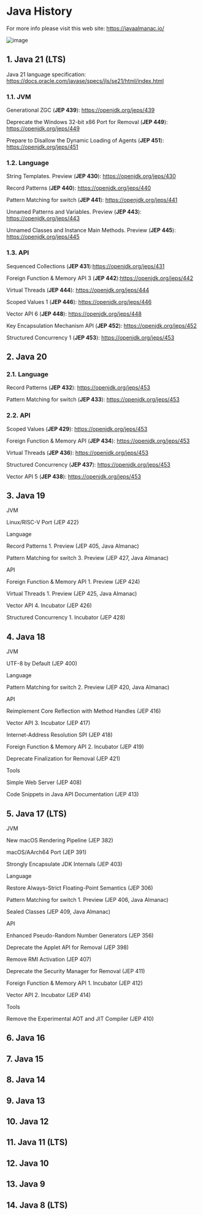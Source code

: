 # Java History

For more info please visit this web site: https://javaalmanac.io/

![image](https://github.com/luiscoco/Java_History/assets/32194879/d0683f36-3776-4ac5-be34-99e0c8eb4b68)

## 1. Java 21 (LTS)

Java 21 language specification: https://docs.oracle.com/javase/specs/jls/se21/html/index.html

### 1.1. JVM

Generational ZGC (**JEP 439**): https://openjdk.org/jeps/439

Deprecate the Windows 32-bit x86 Port for Removal (**JEP 449**): https://openjdk.org/jeps/449

Prepare to Disallow the Dynamic Loading of Agents (**JEP 451**): https://openjdk.org/jeps/451

### 1.2. Language

String Templates. Preview (**JEP 430**): https://openjdk.org/jeps/430

Record Patterns (**JEP 440**): https://openjdk.org/jeps/440

Pattern Matching for switch (**JEP 441**): https://openjdk.org/jeps/441

Unnamed Patterns and Variables. Preview (**JEP 443**): https://openjdk.org/jeps/443

Unnamed Classes and Instance Main Methods. Preview (**JEP 445**): https://openjdk.org/jeps/445

### 1.3. API

Sequenced Collections (**JEP 431**):https://openjdk.org/jeps/431

Foreign Function & Memory API 3 (**JEP 442**):https://openjdk.org/jeps/442

Virtual Threads (**JEP 444**): https://openjdk.org/jeps/444

Scoped Values 1 (**JEP 446**): https://openjdk.org/jeps/446

Vector API 6 (**JEP 448**): https://openjdk.org/jeps/448

Key Encapsulation Mechanism API (**JEP 452**): https://openjdk.org/jeps/452

Structured Concurrency 1 (**JEP 453**): https://openjdk.org/jeps/453

## 2. Java 20 

### 2.1. Language

Record Patterns (**JEP 432**): https://openjdk.org/jeps/453

Pattern Matching for switch (**JEP 433**): https://openjdk.org/jeps/453

### 2.2. API

Scoped Values (**JEP 429**): https://openjdk.org/jeps/453

Foreign Function & Memory API (**JEP 434**): https://openjdk.org/jeps/453

Virtual Threads (**JEP 436**): https://openjdk.org/jeps/453

Structured Concurrency (**JEP 437**): https://openjdk.org/jeps/453

Vector API 5 (**JEP 438**): https://openjdk.org/jeps/453

## 3. Java 19

JVM

Linux/RISC-V Port (JEP 422)

Language

Record Patterns 1. Preview (JEP 405, Java Almanac)

Pattern Matching for switch 3. Preview (JEP 427, Java Almanac)

API

Foreign Function & Memory API 1. Preview (JEP 424)

Virtual Threads 1. Preview (JEP 425, Java Almanac)

Vector API 4. Incubator (JEP 426)

Structured Concurrency 1. Incubator (JEP 428)

## 4. Java 18

JVM

UTF-8 by Default (JEP 400)

Language

Pattern Matching for switch 2. Preview (JEP 420, Java Almanac)

API

Reimplement Core Reflection with Method Handles (JEP 416)

Vector API 3. Incubator (JEP 417)

Internet-Address Resolution SPI (JEP 418)

Foreign Function & Memory API 2. Incubator (JEP 419)

Deprecate Finalization for Removal (JEP 421)

Tools

Simple Web Server (JEP 408)

Code Snippets in Java API Documentation (JEP 413)

## 5. Java 17 (LTS)

JVM

New macOS Rendering Pipeline (JEP 382)

macOS/AArch64 Port (JEP 391)

Strongly Encapsulate JDK Internals (JEP 403)

Language

Restore Always-Strict Floating-Point Semantics (JEP 306)

Pattern Matching for switch 1. Preview (JEP 406, Java Almanac)

Sealed Classes (JEP 409, Java Almanac)

API

Enhanced Pseudo-Random Number Generators (JEP 356)

Deprecate the Applet API for Removal (JEP 398)

Remove RMI Activation (JEP 407)

Deprecate the Security Manager for Removal (JEP 411)

Foreign Function & Memory API 1. Incubator (JEP 412)

Vector API 2. Incubator (JEP 414)

Tools

Remove the Experimental AOT and JIT Compiler (JEP 410)

## 6. Java 16 


## 7. Java 15

## 8. Java 14

## 9. Java 13

## 10. Java 12

## 11. Java 11 (LTS)

## 12. Java 10

## 13. Java 9

## 14. Java 8 (LTS)


